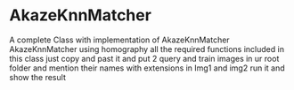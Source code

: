 # AkazeKnnMatcher
A complete Class with implementation of AkazeKnnMatcher
AkazeKnnMatcher using homography all the required functions included in this class
just copy and past it and put 2 query and train images in ur root folder and mention their names with extensions in Img1 and img2
run it and show the result
